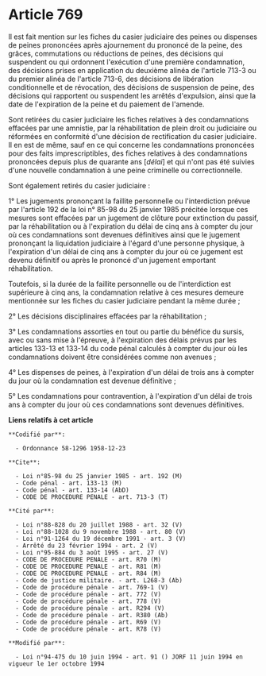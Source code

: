 # Article 769

Il est fait mention sur les fiches du casier judiciaire des peines ou dispenses de peines prononcées après ajournement du
prononcé de la peine, des grâces, commutations ou réductions de peines, des décisions qui suspendent ou qui ordonnent
l'exécution d'une première condamnation, des décisions prises en application du deuxième alinéa de l'article 713-3 ou du
premier alinéa de l'article 713-6, des décisions de libération conditionnelle et de révocation, des décisions de suspension
de peine, des décisions qui rapportent ou suspendent les arrêtés d'expulsion, ainsi que la date de l'expiration de la peine
et du paiement de l'amende.

Sont retirées du casier judiciaire les fiches relatives à des condamnations effacées par une amnistie, par la réhabilitation
de plein droit ou judiciaire ou réformées en conformité d'une décision de rectification du casier judiciaire. Il en est de
même, sauf en ce qui concerne les condamnations prononcées pour des faits imprescriptibles, des fiches relatives à des
condamnations prononcées depuis plus de quarante ans [*délai*] et qui n'ont pas été suivies d'une nouvelle condamnation à une
peine criminelle ou correctionnelle.

Sont également retirés du casier judiciaire :

1° Les jugements prononçant la faillite personnelle ou l'interdiction prévue par l'article 192 de la loi n° 85-98 du 25
janvier 1985 précitée lorsque ces mesures sont effacées par un jugement de clôture pour extinction du passif, par la
réhabilitation ou à l'expiration du délai de cinq ans à compter du jour où ces condamnations sont devenues définitives ainsi
que le jugement prononçant la liquidation judiciaire à l'égard d'une personne physique, à l'expiration d'un délai de cinq ans
à compter du jour où ce jugement est devenu définitif ou après le prononcé d'un jugement emportant réhabilitation.

Toutefois, si la durée de la faillite personnelle ou de l'interdiction est supérieure à cinq ans, la condamnation relative à
ces mesures demeure mentionnée sur les fiches du casier judiciaire pendant la même durée ;

2° Les décisions disciplinaires effacées par la réhabilitation ;

3° Les condamnations assorties en tout ou partie du bénéfice du sursis, avec ou sans mise à l'épreuve, à l'expiration des
délais prévus par les articles 133-13 et 133-14 du code pénal calculés à compter du jour où les condamnations doivent être
considérées comme non avenues ;

4° Les dispenses de peines, à l'expiration d'un délai de trois ans à compter du jour où la condamnation est devenue
définitive ;

5° Les condamnations pour contravention, à l'expiration d'un délai de trois ans à compter du jour où ces condamnations sont
devenues définitives.

**Liens relatifs à cet article**

	**Codifié par**:

	  - Ordonnance 58-1296 1958-12-23

	**Cite**:

	  - Loi n°85-98 du 25 janvier 1985 - art. 192 (M)
	  - Code pénal - art. 133-13 (M)
	  - Code pénal - art. 133-14 (AbD)
	  - CODE DE PROCEDURE PENALE - art. 713-3 (T)

	**Cité par**:

	  - Loi n°88-828 du 20 juillet 1988 - art. 32 (V)
	  - Loi n°88-1028 du 9 novembre 1988 - art. 80 (V)
	  - Loi n°91-1264 du 19 décembre 1991 - art. 3 (V)
	  - Arrêté du 23 février 1994 - art. 2 (V)
	  - Loi n°95-884 du 3 août 1995 - art. 27 (V)
	  - CODE DE PROCEDURE PENALE - art. R70 (M)
	  - CODE DE PROCEDURE PENALE - art. R81 (M)
	  - CODE DE PROCEDURE PENALE - art. R84 (M)
	  - Code de justice militaire. - art. L268-3 (Ab)
	  - Code de procédure pénale - art. 769-1 (V)
	  - Code de procédure pénale - art. 772 (V)
	  - Code de procédure pénale - art. 778 (V)
	  - Code de procédure pénale - art. R294 (V)
	  - Code de procédure pénale - art. R380 (Ab)
	  - Code de procédure pénale - art. R69 (V)
	  - Code de procédure pénale - art. R78 (V)

	**Modifié par**:

	  - Loi n°94-475 du 10 juin 1994 - art. 91 () JORF 11 juin 1994 en vigueur le 1er octobre 1994

